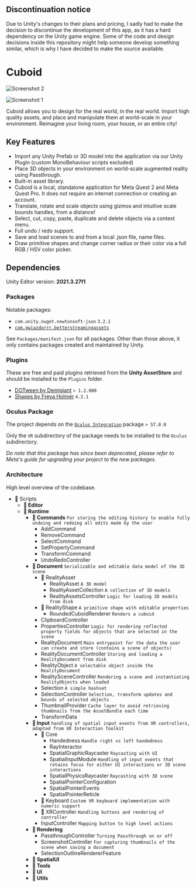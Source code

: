 ## Discontinuation notice

Due to Unity's changes to their plans and pricing, I sadly had to make the decision to discontinue the development of this app, as it has a hard dependency on the Unity game engine. 
Some of the code and design decisions inside this repository might help someone develop something similar, which is why I have decided to make the source available. 

# Cuboid

![Screenshot 2](https://github.com/user-attachments/assets/897dc105-f319-4de7-a672-b6be4fac494c)

![Screenshot 1](https://github.com/user-attachments/assets/d39d3117-c2c5-4e40-8374-f561e879813b)

Cuboid allows you to design for the real world, in the real world. Import high quality assets, and place and manipulate them at world-scale in your environment. Reimagine your living room, your house, or an entire city! 

## Key Features

- Import any Unity Prefab or 3D model into the application via our Unity Plugin (custom MonoBehaviour scripts excluded)
- Place 3D objects in your environment on world-scale augmented reality using Passthrough.
- Built-in asset library.
- Cuboid is a local, standalone application for Meta Quest 2 and Meta Quest Pro. It does not require an internet connection or creating an account.
- Translate, rotate and scale objects using gizmos and intuitive scale bounds handles, from a distance!
- Select, cut, copy, paste, duplicate and delete objects via a context menu.
- Full undo / redo support.
- Save and load scenes to and from a local .json file, name files.
- Draw primitive shapes and change corner radius or their color via a full RGB / HSV color picker.

## Dependencies

Unity Editor version: **2021.3.27f1**

### Packages

Notable packages:
- `com.unity.nuget.newtonsoft-json` `3.2.1`
- [`com.gwiazdorrr.betterstreamingassets`](https://github.com/gwiazdorrr/BetterStreamingAssets.git)

See `Packages/manifest.json` for all packages. Other than those above, it only contains packages created and maintained by Unity. 

### Plugins

These are free and paid plugins retrieved from the **Unity AssetStore** and should be installed to the `Plugins` folder. 

- [DOTween by Demigiant](https://dotween.demigiant.com/download.php) `> 1.2.000`
- [Shapes by Freya Holmér](https://acegikmo.com/shapes/) `4.2.1`

### Oculus Package

The project depends on the [`Oculus Integration`](https://assetstore.unity.com/packages/tools/integration/oculus-integration-deprecated-82022) package `> 57.0.0`

Only the `VR` subdirectory of the package needs to be installed to the `Oculus` subdirectory. 

*Do note that this package has since been deprecated, please refer to Meta's guide for upgrading your project to the new packages.*

### Architecture

High level overview of the codebase. 

- 📁 Scripts
    - **📁 Editor**
    - **📁 Runtime**
        - **📁 Commands** `For storing the editing history to enable fully undoing and redoing all edits made by the user`
            - AddCommand
            - RemoveCommand
            - SelectCommand
            - SetPropertyCommand
            - TransformCommand
            - UndoRedoController
        - **📁 Document** `Serializable and editable data model of the 3D scene`
            - 📁 RealityAsset
                - RealityAsset `A 3D model`
                - RealityAssetCollection `A collection of 3D models`
                - RealityAssetsController `Logic for loading 3D models from disk`
            - 📁 RealityShape `A primitive shape with editable properties`
                - RoundedCuboidRenderer `Renders a cuboid`
            - ClipboardController
            - PropertiesController `Logic for rendering reflected property fields for objects that are selected in the scene`
            - RealityDocument `Main entrypoint for the data the user can create and store (contains a scene of objects)`
            - RealityDocumentController `Storing and loading a RealityDocument from disk`
            - RealityObject `A selectable object inside the RealityDocument`
            - RealitySceneController `Rendering a scene and instantiating RealityObjects when loaded`
            - Selection `A simple hashset`
            - SelectionController `Selection, transform updates and bounds of selected objects`
            - ThumbnailProvider `Cache layer to avoid retrieving thumbnails from the AssetBundle each time`
            - TransformData
        - **📁 Input** `handling of spatial input events from XR controllers, adapted from XR Interaction Toolkit`
            - 📁 Core
                - Handedness `Handle right vs left handedness`
                - RayInteractor
                - SpatialGraphicRaycaster `Raycasting with UI`
                - SpatialInputModule `Handling of input events that retains focus for either UI interactions or 3D scene interactions`
                - SpatialPhysicsRaycaster `Raycasting with 3D scene`
                - SpatialPointerConfiguration
                - SpatialPointerEvents
                - SpatialPointerReticle
            - 📁 Keyboard `Custom VR keyboard implementation with numeric support`
            - 📁 XRController `Handling buttons and rendering of controller`
            - InputController `Mapping button to high level actions`
        - **📁 Rendering**
            - PassthroughController `Turning Passthrough on or off`
            - ScreenshotController `For capturing thumbnails of the scene when saving a document`
            - SelectionOutlineRendererFeature
        - **📁 SpatialUI**
        - **📁 Tools**
        - **📁 UI**
        - **📁 Utils**